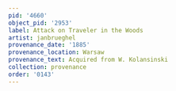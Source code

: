 ```yaml
---
pid: '4660'
object_pid: '2953'
label: Attack on Traveler in the Woods
artist: janbrueghel
provenance_date: '1885'
provenance_location: Warsaw
provenance_text: Acquired from W. Kolansinski
collection: provenance
order: '0143'
---
```

